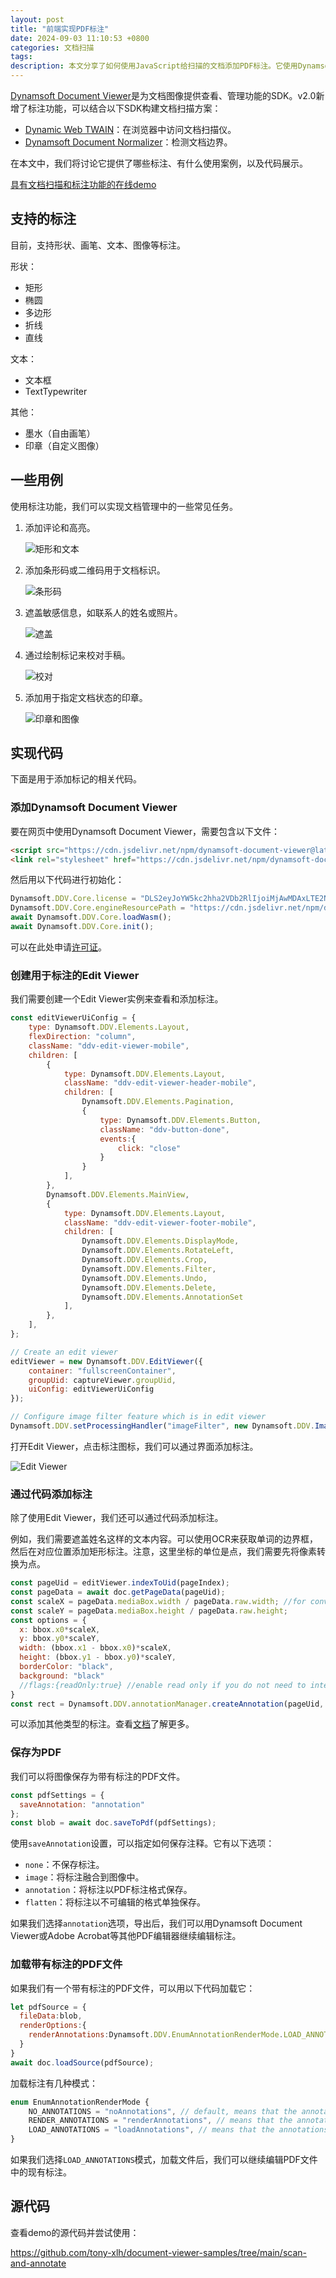 ```yaml
---
layout: post
title: "前端实现PDF标注"
date: 2024-09-03 11:10:53 +0800
categories: 文档扫描
tags: 
description: 本文分享了如何使用JavaScript给扫描的文档添加PDF标注。它使用Dynamsoft Document Viewer来查看和标注文档。
---
```


[Dynamsoft Document Viewer](https://www.dynamsoft.com/document-viewer/docs/introduction/index.html)是为文档图像提供查看、管理功能的SDK。v2.0新增了标注功能，可以结合以下SDK构建文档扫描方案：

* [Dynamic Web TWAIN](https://www.dynamsoft.com/web-twain/overview)：在浏览器中访问文档扫描仪。
* [Dynamsoft Document Normalizer](https://www.dynamsoft.com/document-normalizer/overview/)：检测文档边界。

在本文中，我们将讨论它提供了哪些标注、有什么使用案例，以及代码展示。

[具有文档扫描和标注功能的在线demo](https://tony-xlh.github.io/document-viewer-samples/scan-and-annotate/index.html)

## 支持的标注

目前，支持形状、画笔、文本、图像等标注。

形状：

* 矩形
* 椭圆
* 多边形
* 折线
* 直线

文本：

* 文本框
* TextTypewriter

其他：

* 墨水（自由画笔）
* 印章（自定义图像）

## 一些用例

使用标注功能，我们可以实现文档管理中的一些常见任务。

1. 添加评论和高亮。

   ![矩形和文本](/album/2024/09/pdf-annotation/rectangles-and-text.jpg)

2. 添加条形码或二维码用于文档标识。

   ![条形码](/album/2024/09/pdf-annotation/barcode.jpg)

3. 遮盖敏感信息，如联系人的姓名或照片。

   ![遮盖](/album/2024/09/pdf-annotation/redact.jpg)

4. 通过绘制标记来校对手稿。

   ![校对](/album/2024/09/pdf-annotation/proofreading.jpg)

5. 添加用于指定文档状态的印章。


   ![印章和图像](/album/2024/09/pdf-annotation/stamp-and-images.jpg)


## 实现代码

下面是用于添加标记的相关代码。

### 添加Dynamsoft Document Viewer

要在网页中使用Dynamsoft Document Viewer，需要包含以下文件：

```html
<script src="https://cdn.jsdelivr.net/npm/dynamsoft-document-viewer@latest/dist/ddv.js"></script>
<link rel="stylesheet" href="https://cdn.jsdelivr.net/npm/dynamsoft-document-viewer@latest/dist/ddv.css">
```

然后用以下代码进行初始化：

```js
Dynamsoft.DDV.Core.license = "DLS2eyJoYW5kc2hha2VDb2RlIjoiMjAwMDAxLTE2NDk4Mjk3OTI2MzUiLCJvcmdhbml6YXRpb25JRCI6IjIwMDAwMSIsInNlc3Npb25QYXNzd29yZCI6IndTcGR6Vm05WDJrcEQ5YUoifQ=="; // Public trial license which is valid for 24 hours
Dynamsoft.DDV.Core.engineResourcePath = "https://cdn.jsdelivr.net/npm/dynamsoft-document-viewer@latest/dist/engine";// Lead to a folder containing the distributed WASM files
await Dynamsoft.DDV.Core.loadWasm();
await Dynamsoft.DDV.Core.init();
```

可以在此处申请[许可证](https://www.dynamsoft.com/customer/license/trialLicense/?product=dcv&package=cross-platform)。


### 创建用于标注的Edit Viewer

我们需要创建一个Edit Viewer实例来查看和添加标注。

```js
const editViewerUiConfig = {
    type: Dynamsoft.DDV.Elements.Layout,
    flexDirection: "column",
    className: "ddv-edit-viewer-mobile",
    children: [
        {
            type: Dynamsoft.DDV.Elements.Layout,
            className: "ddv-edit-viewer-header-mobile",
            children: [
                Dynamsoft.DDV.Elements.Pagination,
                {
                    type: Dynamsoft.DDV.Elements.Button,
                    className: "ddv-button-done",
                    events:{
                        click: "close"
                    }
                }
            ],
        },
        Dynamsoft.DDV.Elements.MainView,
        {
            type: Dynamsoft.DDV.Elements.Layout,
            className: "ddv-edit-viewer-footer-mobile",
            children: [
                Dynamsoft.DDV.Elements.DisplayMode,
                Dynamsoft.DDV.Elements.RotateLeft,
                Dynamsoft.DDV.Elements.Crop,
                Dynamsoft.DDV.Elements.Filter,
                Dynamsoft.DDV.Elements.Undo,
                Dynamsoft.DDV.Elements.Delete,
                Dynamsoft.DDV.Elements.AnnotationSet
            ],
        },
    ],
};

// Create an edit viewer
editViewer = new Dynamsoft.DDV.EditViewer({
    container: "fullscreenContainer",
    groupUid: captureViewer.groupUid,
    uiConfig: editViewerUiConfig
});

// Configure image filter feature which is in edit viewer
Dynamsoft.DDV.setProcessingHandler("imageFilter", new Dynamsoft.DDV.ImageFilter());
```

打开Edit Viewer，点击标注图标，我们可以通过界面添加标注。

![Edit Viewer](/album/2024/09/pdf-annotation/edit-viewer.jpg)

### 通过代码添加标注

除了使用Edit Viewer，我们还可以通过代码添加标注。

例如，我们需要遮盖姓名这样的文本内容。可以使用OCR来获取单词的边界框，然后在对应位置添加矩形标注。注意，这里坐标的单位是点，我们需要先将像素转换为点。

```js
const pageUid = editViewer.indexToUid(pageIndex);
const pageData = await doc.getPageData(pageUid);
const scaleX = pageData.mediaBox.width / pageData.raw.width; //for converting pixels to points
const scaleY = pageData.mediaBox.height / pageData.raw.height;
const options = {
  x: bbox.x0*scaleX,
  y: bbox.y0*scaleY,
  width: (bbox.x1 - bbox.x0)*scaleX,
  height: (bbox.y1 - bbox.y0)*scaleY,
  borderColor: "black",
  background: "black"
  //flags:{readOnly:true} //enable read only if you do not need to interact with the annotation
}
const rect = Dynamsoft.DDV.annotationManager.createAnnotation(pageUid, "rectangle",options);
```

可以添加其他类型的标注。查看[文档](https://www.dynamsoft.com/document-viewer/docs/features/datamanagement/annotmanagement.html#annotation-creation)了解更多。

### 保存为PDF

我们可以将图像保存为带有标注的PDF文件。

```js
const pdfSettings = {
  saveAnnotation: "annotation"
};
const blob = await doc.saveToPdf(pdfSettings);
```

使用`saveAnnotation`设置，可以指定如何保存注释。它有以下选项：

* `none`：不保存标注。
* `image`：将标注融合到图像中。
* `annotation`：将标注以PDF标注格式保存。
* `flatten`：将标注以不可编辑的格式单独保存。


如果我们选择`annotation`选项，导出后，我们可以用Dynamsoft Document Viewer或Adobe Acrobat等其他PDF编辑器继续编辑标注。

### 加载带有标注的PDF文件

如果我们有一个带有标注的PDF文件，可以用以下代码加载它：

```js
let pdfSource = {
  fileData:blob,
  renderOptions:{
    renderAnnotations:Dynamsoft.DDV.EnumAnnotationRenderMode.LOAD_ANNOTATIONS
  }
}
await doc.loadSource(pdfSource);
```

加载标注有几种模式：

```js
enum EnumAnnotationRenderMode {
    NO_ANNOTATIONS = "noAnnotations", // default, means that the annotations in the PDF file will not be loaded
    RENDER_ANNOTATIONS = "renderAnnotations", // means that the annotations in the PDF file will be rendered
    LOAD_ANNOTATIONS = "loadAnnotations", // means that the annotations in the PDF file will be loaded normally, a valid PDF Annotation license is requested
}
```

如果我们选择`LOAD_ANNOTATIONS`模式，加载文件后，我们可以继续编辑PDF文件中的现有标注。

## 源代码

查看demo的源代码并尝试使用：

<https://github.com/tony-xlh/document-viewer-samples/tree/main/scan-and-annotate>

